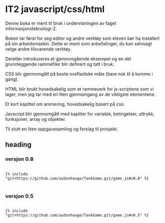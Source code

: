 # IT2 javascript/css/html

Denne boka er ment til bruk i undervisningen av 
faget informasjonsteknologi-2.

Boken tar først for seg editor og andre verktøy som eleven bør ha installert på sin arbeidsmaskin. Dette er ment som anbefalinger, du kan selvsagt velge andre tilsvarende verktøy. 

Deretter introduseres et gjennomgående eksempel og en del grunnleggende rammefiler blir definert og tatt i bruk.

CSS blir gjennomgått på beste ovefladiske måte (bare nok til å komme i gang).

HTML blir brukt hovedsakelig som et rammeverk for js-scriptene som vi lager, men jeg tar med en liten gjennomgang av de viktigste elementene.

Et kort kapittel om animering, hovedsakelig basert på css.

Javscript blir gjennomgått med kapitler for variable, betingelser, uttrykk, funksjoner, array og objekter.

Til slutt en liten oppgavesamling og forslag til prosjekt.

## heading

### versjon 0.8
<pre>
<code class="lang-js">
{% include "git+https://github.com/audunhauge/TankGame.git/game.js#v0.8" %}
</code>
</pre>

### versjon 0.5
<pre>
<code class="lang-js">
{% include "git+https://github.com/audunhauge/TankGame.git/game.js#v0.5" %}
</code>
</pre>

